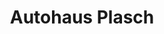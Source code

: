 ---
title: "Autohaus Plasch"
url: /leutschach-an-der-weinstrasse/autohaus-plasch/
shop: Autohaus
---